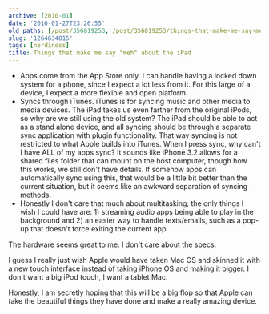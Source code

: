 ```yaml
---
archive: [2010-01]
date: '2010-01-27T23:26:55'
old_paths: [/post/356819253, /post/356819253/things-that-make-me-say-meh-about-the-ipad]
slug: '1264634815'
tags: [nerdiness]
title: Things that make me say "meh" about the iPad
---
```


- Apps come from the App Store only.  I can handle having a locked down
  system for a phone, since I expect a lot less from it.  For this large
  of a device, I expect a more flexible and open platform.
- Syncs through iTunes.  iTunes is for syncing music and other media to
  media devices.  The iPad takes us even farther from the original iPods,
  so why are we still using the old system?  The iPad should be able to
  act as a stand alone device, and all syncing should be through
  a separate sync application with plugin functionality.  That way syncing
  is not restricted to what Apple builds into iTunes.  When I press sync,
  why can't I have ALL of my apps sync?  It sounds like iPhone 3.2 allows
  for a shared files folder that can mount on the host computer, though
  how this works, we still don't have details.  If somehow apps can
  automatically sync using this, that would be a little bit better than
  the current situation, but it seems like an awkward separation of
  syncing methods.
- Honestly I don't care that much about multitasking; the only things
  I wish I could have are: 1) streaming audio apps being able to play in
  the background and 2) an easier way to handle texts/emails, such as
  a pop-up that doesn't force exiting the current app.

The hardware seems great to me.  I don't care about the specs.

I guess I really just wish Apple would have taken Mac OS and skinned it
with a new touch interface instead of taking iPhone OS and making it
bigger.  I don't want a big iPod touch, I want a tablet Mac.

Honestly, I am secretly hoping that this will be a big flop so that Apple
can take the beautiful things they have done and make a really amazing
device.
